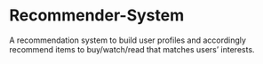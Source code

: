 # Recommender-System
A recommendation system to build user profiles and accordingly recommend items to buy/watch/read that matches users’ interests.
